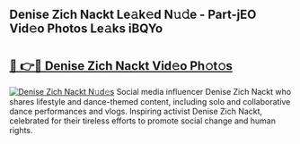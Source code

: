 ## Denise Zich Nackt Le𝚊k𝚎d N𝚞𝚍e - Part-jEO Vid𝚎o Photos Le𝚊ks iBQYo

# <h2><a href="http://fb4uq3f.evod.top/?m=Denise+Zich+Nackt">🔗 👉🔴 Denise Zich Nackt Vid𝚎o Ph𝚘t𝚘s</a></h2>

[![Denise Zich Nackt N𝚞d𝚎s](https://i.imgur.com/8V9OHl7.gif)](http://fb4uq3f.evod.top/?m=Denise+Zich+Nackt)
Social media influencer Denise Zich Nackt who shares lifestyle and dance-themed content, including solo and collaborative dance performances and vlogs. Inspiring activist Denise Zich Nackt, celebrated for their tireless efforts to promote social change and human rights. 
